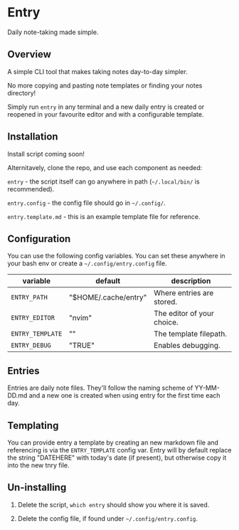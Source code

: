 # Entry

Daily note-taking made simple.

## Overview

A simple CLI tool that makes taking notes day-to-day simpler.

No more copying and pasting note templates or finding your notes directory!

Simply run `entry` in any terminal and a new daily entry is created or reopened in your favourite editor and with a configurable template.

## Installation

Install script coming soon!

Alternitavely, clone the repo, and use each component as needed:

`entry` - the script itself can go anywhere in path (`~/.local/bin/` is recommended).

`entry.config` - the config file should go in `~/.config/`. 

`entry.template.md` - this is an example template file for reference.

## Configuration

You can use the following config variables. You can set these anywhere in your bash env or create a `~/.config/entry.config` file.

| variable         | default                   | description                |
| ---              | ---                       | ---                        |
| `ENTRY_PATH`     | "$HOME/.cache/entry"      | Where entries are stored.  |
| `ENTRY_EDITOR`   | "nvim"                    | The editor of your choice. | 
| `ENTRY_TEMPLATE` | ""                        | The template filepath.     |
| `ENTRY_DEBUG`    | "TRUE"                    | Enables debugging.         |

## Entries

Entries are daily note files. They'll follow the naming scheme of YY-MM-DD.md and a new one is created when using entry for the first time each day.

## Templating

You can provide entry a template by creating an new markdown file and referencing is via the `ENTRY_TEMPLATE` config var. Entry will by default replace the string "DATEHERE" with today's date (if present), but otherwise copy it into the new tnry file.

## Un-installing

1. Delete the script, `which entry` should show you where it is saved.

2. Delete the config file, if found under `~/.config/entry.config`.

